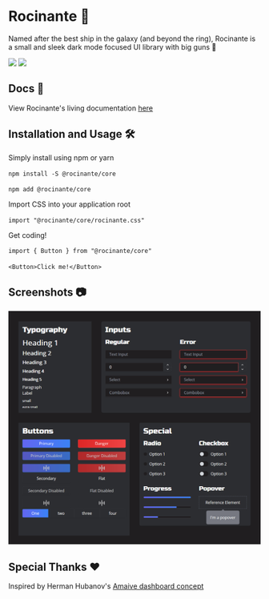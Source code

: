 # Rocinante 🚀

Named after the best ship in the galaxy (and beyond the ring), Rocinante is a small and sleek dark mode focused UI library with big guns 💪

<p>
  <a href="https://www.npmjs.com/package/@rocinante/core"><img  src="https://img.shields.io/npm/v/@rocinante/core?style=for-the-badge"/></a>
<a href="https://bundlephobia.com/result?p=@rocinante/core@latest"><img src="https://img.shields.io/bundlephobia/min/@rocinante/core?style=for-the-badge"/></a>
</p>

## Docs 📕

View Rocinante's living documentation [here](https://rocinantejs.github.io/docs/?path=/docs/rocinante--playground)

## Installation and Usage 🛠

Simply install using npm or yarn

```npm install -S @rocinante/core```

```npm add @rocinante/core```

Import CSS into your application root

```import "@rocinante/core/rocinante.css"```

Get coding!

```tsx
import { Button } from "@rocinante/core"

<Button>Click me!</Button>
```

## Screenshots 📷

![Library Image](assets/playground.PNG)

## Special Thanks ❤

Inspired by Herman Hubanov's [Amaive dashboard concept](https://dribbble.com/shots/5668358-Dashboard-Template-Amaive)
